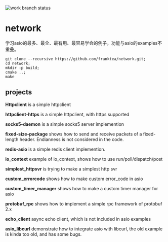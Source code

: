 ![work branch status](https://github.com/Junch/network/actions/workflows/github-actions-build.yml/badge.svg?branch=work)

# network
学习asio的最多、最全、最有用、最容易学会的例子，功能与asio的examples不重叠。

```
git clone --recursive https://github.com/franktea/network.git;
cd network;
mkdir -p build;
cmake ..;
make
```


## projects

**Httpclient** is a simple httpclient

**httpclient-https** is a simple httpclient, with https supported

**socks5-daemon** is a simple socks5 server implemention

**fixed-size-package** shows how to send and receive packets of a fixed-length header. Endianness is not considered in the code.

**redis-asio** is a simple redis client implemention.

**io_context** example of io_context, shows how to use run/poll/dispatch/post

**simplest_httpsvr** is trying to make a simplest http svr

**custom_errorcode** shows how to make custom error_code in asio

**custom_timer_manager** shows how to make a custom timer manager for asio

**protobuf_rpc** shows how to implement a simple rpc framework of protobuf 2.x

**echo_client** async echo client, which is not included in asio examples

**asio_libcurl** demonstrate how to integrate asio with libcurl, the old example is kinda too old, and has some bugs.
